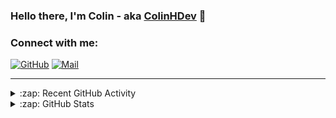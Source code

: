 ### Hello there, I'm Colin - aka [ColinHDev](https://github.com/ColinHDev) 👋

### Connect with me:

<a href="https://github.com/ColinHDev"><img src="https://img.icons8.com/bubbles/60/000000/github.png" alt="GitHub"/></a>
<a href="mailto:colinheidfeld@gmail.com"><img src="https://img.icons8.com/bubbles/60/000000/gmail-new.png" alt="Mail"/></a>


---


<details>
  <summary>:zap: Recent GitHub Activity</summary>

<!--START_SECTION:activity-->
1. 🗣 Commented on [#34](https://github.com/OpenEnergyPlatform/oeo-tools/issues/34#issuecomment-2889848998) in [OpenEnergyPlatform/oeo-tools](https://github.com/OpenEnergyPlatform/oeo-tools)
2. ❗ Opened issue [#36](https://github.com/OpenEnergyPlatform/oeo-tools/issues/36) in [OpenEnergyPlatform/oeo-tools](https://github.com/OpenEnergyPlatform/oeo-tools)
3. 💪 Opened PR [#35](https://github.com/OpenEnergyPlatform/oeo-tools/pull/35) in [OpenEnergyPlatform/oeo-tools](https://github.com/OpenEnergyPlatform/oeo-tools)
4. ❗ Opened issue [#34](https://github.com/OpenEnergyPlatform/oeo-tools/issues/34) in [OpenEnergyPlatform/oeo-tools](https://github.com/OpenEnergyPlatform/oeo-tools)
5. 💪 Opened PR [#33](https://github.com/OpenEnergyPlatform/oeo-tools/pull/33) in [OpenEnergyPlatform/oeo-tools](https://github.com/OpenEnergyPlatform/oeo-tools)
6. ❗ Opened issue [#32](https://github.com/OpenEnergyPlatform/oeo-tools/issues/32) in [OpenEnergyPlatform/oeo-tools](https://github.com/OpenEnergyPlatform/oeo-tools)
7. 🗣 Commented on [#2073](https://github.com/OpenEnergyPlatform/ontology/pull/2073#issuecomment-2887193500) in [OpenEnergyPlatform/ontology](https://github.com/OpenEnergyPlatform/ontology)
8. 🎉 Merged PR [#2043](https://github.com/OpenEnergyPlatform/ontology/pull/2043) in [OpenEnergyPlatform/ontology](https://github.com/OpenEnergyPlatform/ontology)
9. 🗣 Commented on [#2073](https://github.com/OpenEnergyPlatform/ontology/pull/2073#issuecomment-2887167726) in [OpenEnergyPlatform/ontology](https://github.com/OpenEnergyPlatform/ontology)
10. 💪 Opened PR [#2073](https://github.com/OpenEnergyPlatform/ontology/pull/2073) in [OpenEnergyPlatform/ontology](https://github.com/OpenEnergyPlatform/ontology)
<!--END_SECTION:activity-->

</details>

<details>
  <summary>:zap: GitHub Stats</summary>

  <img alt="ColinHDev's GitHub Stats" src="https://github-readme-stats.vercel.app/api?username=ColinHDev&theme=dark&count_private=true&show_icons=true&hide_rank=true&include_all_commits=true" />
  <img alt="ColinHDev's GitHub Stats" src="https://github-readme-stats.vercel.app/api/top-langs/?username=ColinHDev&theme=dark&show_icons=true" />
  <img alt="ColinHDev's GitHub Stats" src="https://github-profile-trophy.vercel.app/?username=ColinHDev&theme=darkhub" />

</details>
